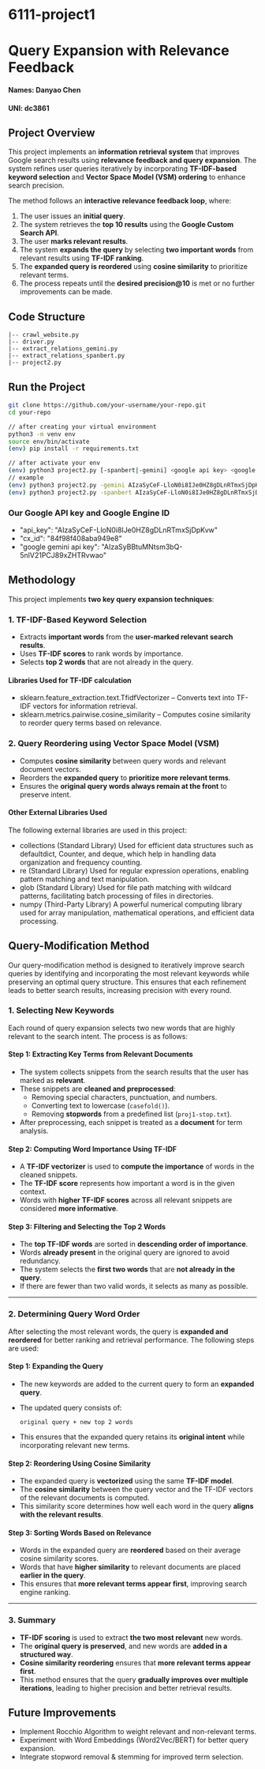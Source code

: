 # 6111-project1

# Query Expansion with Relevance Feedback

#### Names: Danyao Chen
#### UNI: dc3861

## **Project Overview**
This project implements an **information retrieval system** that improves Google search results using **relevance feedback and query expansion**. The system refines user queries iteratively by incorporating **TF-IDF-based keyword selection** and **Vector Space Model (VSM) ordering** to enhance search precision.

The method follows an **interactive relevance feedback loop**, where:
1. The user issues an **initial query**.
2. The system retrieves the **top 10 results** using the **Google Custom Search API**.
3. The user **marks relevant results**.
4. The system **expands the query** by selecting **two important words** from relevant results using **TF-IDF ranking**.
5. The **expanded query is reordered** using **cosine similarity** to prioritize relevant terms.
6. The process repeats until the **desired precision@10** is met or no further improvements can be made.

## **Code Structure**
```
|-- crawl_website.py
|-- driver.py
|-- extract_relations_gemini.py
|-- extract_relations_spanbert.py
|-- project2.py
```

## **Run the Project**
```sh
git clone https://github.com/your-username/your-repo.git
cd your-repo

// after creating your virtual environment
python3 -m venv env
source env/bin/activate
(env) pip install -r requirements.txt

// after activate your env
(env) python3 project2.py [-spanbert|-gemini] <google api key> <google engine id> <google gemini api key> <r> <t> <q> <k>
// example
(env) python3 project2.py -gemini AIzaSyCeF-LloN0i8IJe0HZ8gDLnRTmxSjDpKvw 84f98f408aba949e8 AIzaSyBBtuMNtsm3bQ-5nlV21PCJ89xZHTRvwao 1 0.7 "sergey brin stanford" 10
(env) python3 project2.py -spanbert AIzaSyCeF-LloN0i8IJe0HZ8gDLnRTmxSjDpKvw 84f98f408aba949e8 AIzaSyBBtuMNtsm3bQ-5nlV21PCJ89xZHTRvwao 1 0.7 "sergey brin stanford" 10
```
### **Our Google API key and Google Engine ID**
- "api_key": "AIzaSyCeF-LloN0i8IJe0HZ8gDLnRTmxSjDpKvw"
- "cx_id": "84f98f408aba949e8"
- "google gemini api key": "AIzaSyBBtuMNtsm3bQ-5nlV21PCJ89xZHTRvwao"

## **Methodology**
This project implements **two key query expansion techniques**:

### **1. TF-IDF-Based Keyword Selection**
- Extracts **important words** from the **user-marked relevant search results**.
- Uses **TF-IDF scores** to rank words by importance.
- Selects **top 2 words** that are not already in the query.

#### Libraries Used for TF-IDF calculation
- sklearn.feature_extraction.text.TfidfVectorizer – Converts text into TF-IDF vectors for information retrieval.
- sklearn.metrics.pairwise.cosine_similarity – Computes cosine similarity to reorder query terms based on relevance.
  
### **2. Query Reordering using Vector Space Model (VSM)**
- Computes **cosine similarity** between query words and relevant document vectors.
- Reorders the **expanded query** to **prioritize more relevant terms**.
- Ensures the **original query words always remain at the front** to preserve intent.

#### Other External Libraries Used
The following external libraries are used in this project:
- collections (Standard Library)
  Used for efficient data structures such as defaultdict, Counter, and deque, which help in handling data organization and frequency counting.
- re (Standard Library)
  Used for regular expression operations, enabling pattern matching and text manipulation.
- glob (Standard Library)
  Used for file path matching with wildcard patterns, facilitating batch processing of files in directories.
- numpy (Third-Party Library)
  A powerful numerical computing library used for array manipulation, mathematical operations, and efficient data processing.

## **Query-Modification Method**

Our query-modification method is designed to iteratively improve search queries by identifying and incorporating the most relevant keywords while preserving an optimal query structure. This ensures that each refinement leads to better search results, increasing precision with every round.

### 1. Selecting New Keywords

Each round of query expansion selects two new words that are highly relevant to the search intent. The process is as follows:

#### Step 1: Extracting Key Terms from Relevant Documents

- The system collects snippets from the search results that the user has marked as **relevant**.
- These snippets are **cleaned and preprocessed**:
  - Removing special characters, punctuation, and numbers.
  - Converting text to lowercase (`casefold()`).
  - Removing **stopwords** from a predefined list (`proj1-stop.txt`).
- After preprocessing, each snippet is treated as a **document** for term analysis.

#### Step 2: Computing Word Importance Using TF-IDF

- A **TF-IDF vectorizer** is used to **compute the importance** of words in the cleaned snippets.
- The **TF-IDF score** represents how important a word is in the given context.
- Words with **higher TF-IDF scores** across all relevant snippets are considered **more informative**.

#### Step 3: Filtering and Selecting the Top 2 Words

- The **top TF-IDF words** are sorted in **descending order of importance**.
- Words **already present** in the original query are ignored to avoid redundancy.
- The system selects the **first two words** that are **not already in the query**.
- If there are fewer than two valid words, it selects as many as possible.

---

### 2. Determining Query Word Order

After selecting the most relevant words, the query is **expanded and reordered** for better ranking and retrieval performance. The following steps are used:

#### Step 1: Expanding the Query

- The new keywords are added to the current query to form an **expanded query**.
- The updated query consists of:

  ```
  original query + new top 2 words
  ```

- This ensures that the expanded query retains its **original intent** while incorporating relevant new terms.

#### Step 2: Reordering Using Cosine Similarity

- The expanded query is **vectorized** using the same **TF-IDF model**.
- The **cosine similarity** between the query vector and the TF-IDF vectors of the relevant documents is computed.
- This similarity score determines how well each word in the query **aligns with the relevant results**.

#### Step 3: Sorting Words Based on Relevance

- Words in the expanded query are **reordered** based on their average cosine similarity scores.
- Words that have **higher similarity** to relevant documents are placed **earlier in the query**.
- This ensures that **more relevant terms appear first**, improving search engine ranking.

---

### 3. Summary

- **TF-IDF scoring** is used to extract **the two most relevant** new words.
- The **original query is preserved**, and new words are **added in a structured way**.
- **Cosine similarity reordering** ensures that **more relevant terms appear first**.
- This method ensures that the query **gradually improves over multiple iterations**, leading to higher precision and better retrieval results.

## **Future Improvements**
- Implement Rocchio Algorithm to weight relevant and non-relevant terms.
- Experiment with Word Embeddings (Word2Vec/BERT) for better query expansion.
- Integrate stopword removal & stemming for improved term selection.
